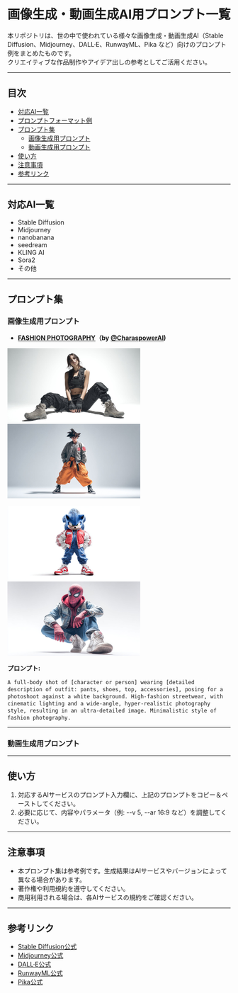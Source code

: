 # 画像生成・動画生成AI用プロンプト一覧

本リポジトリは、世の中で使われている様々な画像生成・動画生成AI（Stable Diffusion、Midjourney、DALL·E、RunwayML、Pika など）向けのプロンプト例をまとめたものです。  
クリエイティブな作品制作やアイデア出しの参考としてご活用ください。

---

## 目次

- [対応AI一覧](#対応ai一覧)
- [プロンプトフォーマット例](#プロンプトフォーマット例)
- [プロンプト集](#プロンプト集)
  - [画像生成用プロンプト](#画像生成用プロンプト)
  - [動画生成用プロンプト](#動画生成用プロンプト)
- [使い方](#使い方)
- [注意事項](#注意事項)
- [参考リンク](#参考リンク)

---

## 対応AI一覧

- Stable Diffusion
- Midjourney
- nanobanana
- seedream
- KLING AI
- Sora2
- その他

---




## プロンプト集

### 画像生成用プロンプト

- **[FASHION PHOTOGRAPHY]([https://x.com/ZHO_ZHO_ZHO/status/1958539464994959715](https://x.com/CharaspowerAI/status/1977773842425643106))（by [@CharaspowerAI](https://x.com/CharaspowerAI))**

<img src="b85994b7fc7f530e27ec78e511b83db8.png" width="300"><img src="a5b255f26b554e6e4d443f2c1495df42.png" width="300">

<img src="c1dea1a2f247e7abfd9829f313c8751e.png" width="300"><img src="6439b254d319d6f51ffe82501d820a13.png" width="300">


**プロンプト:**

```
A full-body shot of [character or person] wearing [detailed description of outfit: pants, shoes, top, accessories], posing for a photoshoot against a white background. High-fashion streetwear, with cinematic lighting and a wide-angle, hyper-realistic photography style, resulting in an ultra-detailed image. Minimalistic style of fashion photography.
```



---

### 動画生成用プロンプト



---

## 使い方

1. 対応するAIサービスのプロンプト入力欄に、上記のプロンプトをコピー＆ペーストしてください。
2. 必要に応じて、内容やパラメータ（例: --v 5, --ar 16:9 など）を調整してください。

---

## 注意事項

- 本プロンプト集は参考例です。生成結果はAIサービスやバージョンによって異なる場合があります。
- 著作権や利用規約を遵守してください。
- 商用利用される場合は、各AIサービスの規約をご確認ください。

---

## 参考リンク

- [Stable Diffusion公式](https://stability.ai/)
- [Midjourney公式](https://www.midjourney.com/)
- [DALL·E公式](https://openai.com/dall-e-2/)
- [RunwayML公式](https://runwayml.com/)
- [Pika公式](https://pika.art/)
